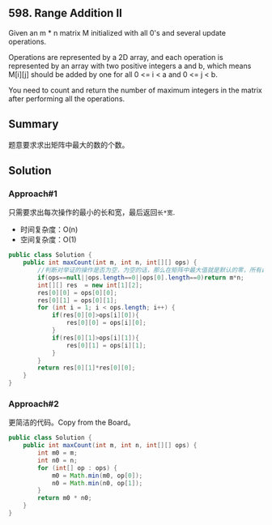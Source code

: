 ## 598. Range Addition II
Given an m * n matrix M initialized with all 0's and several update operations.

Operations are represented by a 2D array, and each operation is represented by an array with two positive integers a and b, which means M[i][j] should be added by one for all 0 <= i < a and 0 <= j < b.

You need to count and return the number of maximum integers in the matrix after performing all the operations.

## Summary
题意要求求出矩阵中最大的数的个数。
## Solution

### Approach#1
只需要求出每次操作的最小的长和宽，最后返回`长*宽`.
- 时间复杂度：O(n)
- 空间复杂度：O(1)

```java
public class Solution {
    public int maxCount(int m, int n, int[][] ops) {
        //判断对举证的操作是否为空，为空的话，那么在矩阵中最大值就是默认的零，所有最大的个数为矩阵中的数的个数
        if(ops==null||ops.length==0||ops[0].length==0)return m*n;
        int[][] res  = new int[1][2];
        res[0][0] = ops[0][0];
        res[0][1] = ops[0][1];
        for (int i = 1; i < ops.length; i++) {
            if(res[0][0]>ops[i][0]){
                res[0][0] = ops[i][0];
            }
            if(res[0][1]>ops[i][1]){
                res[0][1] = ops[i][1];
            }
        }
        return res[0][1]*res[0][0];
    }
}
```
### Approach#2
更简洁的代码。Copy from the Board。

```java
public class Solution {
    public int maxCount(int m, int n, int[][] ops) {
        int m0 = m;
        int n0 = n;
        for (int[] op : ops) {
            m0 = Math.min(m0, op[0]);
            n0 = Math.min(n0, op[1]);
        }
        return m0 * n0;
    }
}
```